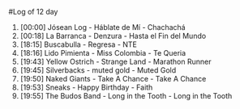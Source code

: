 #Log of 12 day

1. [00:00] Jósean Log - Háblate de Mí - Chachachá
1. [00:18] La Barranca - Denzura - Hasta el Fin del Mundo
1. [18:15] Buscabulla - Regresa - NTE
1. [18:16] Lido Pimienta - Miss Colombia - Te Queria
1. [19:43] Yellow Ostrich - Strange Land - Marathon Runner
1. [19:45] Silverbacks - muted gold - Muted Gold
1. [19:50] Naked Giants - Take A Chance - Take A Chance
1. [19:53] Sneaks - Happy Birthday - Faith
1. [19:55] The Budos Band - Long in the Tooth - Long in the Tooth
